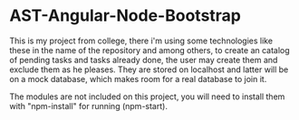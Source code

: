 # AST-Angular-Node-Bootstrap
This is my project from college, there i'm using some technologies like these in the name of the repository and among others, to create an catalog of pending tasks and tasks already done, the user may create them and exclude them as he pleases. They are stored on localhost and latter will be on a mock database, which makes room for a real database to join it.


The modules are not included on this project, you will need to install them with "npm-install" for running (npm-start).

